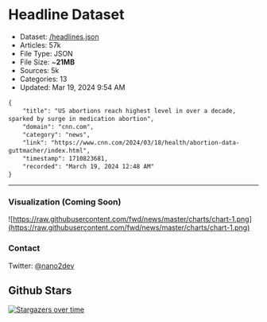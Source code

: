 # Headline Dataset

- Dataset: [/headlines.json](https://raw.githubusercontent.com/fwd/news/master/headlines.json) 
- Articles: 57k
- File Type: JSON
- File Size: ~**21MB**
- Sources: 5k
- Categories: 13
- Updated: Mar 19, 2024 9:54 AM

```
{
    "title": "US abortions reach highest level in over a decade, sparked by surge in medication abortion",
    "domain": "cnn.com",
    "category": "news",
    "link": "https://www.cnn.com/2024/03/18/health/abortion-data-guttmacher/index.html",
    "timestamp": 1710823681,
    "recorded": "March 19, 2024 12:48 AM"
}
```

---

### Visualization (Coming Soon)

![https://raw.githubusercontent.com/fwd/news/master/charts/chart-1.png](https://raw.githubusercontent.com/fwd/news/master/charts/chart-1.png)

### Contact 

Twitter: [@nano2dev](https://twitter.com/nano2dev)

## Github Stars

[![Stargazers over time](https://starchart.cc/fwd/news.svg)](https://starchart.cc/fwd/news)
